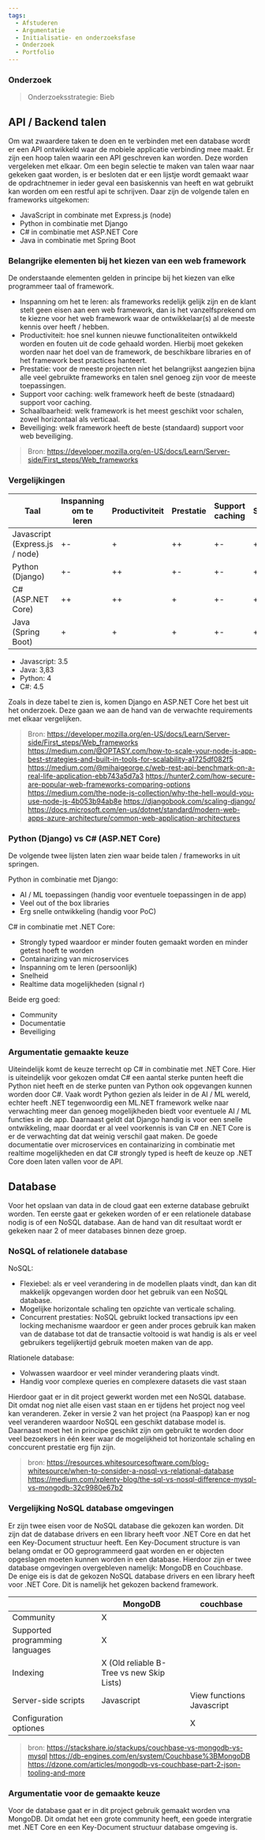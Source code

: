 ```yaml
---
tags:
  - Afstuderen
  - Argumentatie
  - Initialisatie- en onderzoeksfase
  - Onderzoek
  - Portfolio
---
```

### Onderzoek
> Onderzoeksstrategie: Bieb 

## API / Backend talen
Om wat zwaardere taken te doen en te verbinden met een database wordt er een API ontwikkeld waar de mobiele applicatie verbinding mee maakt. Er zijn een hoop talen waarin een API geschreven kan worden. Deze worden vergeleken met elkaar. Om een begin selectie te maken van talen waar naar gekeken gaat worden, is er besloten dat er een lijstje wordt gemaakt waar de opdrachtnemer in ieder geval een basiskennis van heeft en wat gebruikt kan worden om een restful api te schrijven. Daar zijn de volgende talen en frameworks uitgekomen:

-   JavaScript in combinate met Express.js (node)
-   Python in combinatie met Django 
-   C# in combinatie met ASP.NET Core
-   Java in combinatie met Spring Boot

### Belangrijke elementen bij het kiezen van een web framework
De onderstaande elementen gelden in principe bij het kiezen van elke programmeer taal of framework.

- Inspanning om het te leren: als frameworks redelijk gelijk zijn en de klant stelt geen eisen aan een web framework, dan is het vanzelfsprekend om te kiezne voor het web framework waar de ontwikkelaar(s) al de meeste kennis over heeft / hebben.
- Productiviteit: hoe snel kunnen nieuwe functionaliteiten ontwikkeld worden en fouten uit de code gehaald worden. Hierbij moet gekeken worden naar het doel van de framework, de beschikbare libraries en of het framework best practices hanteert. 
- Prestatie: voor de meeste projecten niet het belangrijkst aangezien bijna alle veel gebruikte frameworks en talen snel genoeg zijn voor de meeste toepassingen. 
- Support voor caching: welk framework heeft de beste (stnadaard) support voor caching. 
- Schaalbaarheid: welk framework is het meest geschikt voor schalen, zowel horizontaal als verticaal.
- Beveiliging: welk framework heeft de beste (standaard) support voor web beveiliging. 

 > Bron: https://developer.mozilla.org/en-US/docs/Learn/Server-side/First_steps/Web_frameworks

### Vergelijkingen
| Taal                           | Inspanning om te leren | Productiviteit | Prestatie | Support caching | Schaalbaarheid | Beveiliging |
| ------------------------------ | ---------------------- | -------------- | --------- | --------------- | -------------- | ----------- |
| Javascript (Express.js / node) | +-                     | +              | ++        | +-              | +-             | +-          |
| Python (Django)                | +-                     | ++             | +-        | +-              | ++             | ++          |
| C# (ASP.NET Core)              | ++                     | ++             | +         | +-              | ++             | ++          |
| Java (Spring Boot)             | +                      | +              | +         | +-              | +              | +           |

- Javascript: 3.5
- Java: 3,83
- Python: 4
- C#: 4.5

Zoals in deze tabel te zien is, komen Django en ASP.NET Core het best uit het onderzoek. Deze gaan we aan de hand van de verwachte requirements met elkaar vergelijken.  
 > Bron: https://developer.mozilla.org/en-US/docs/Learn/Server-side/First_steps/Web_frameworks 
 > https://medium.com/@OPTASY.com/how-to-scale-your-node-js-app-best-strategies-and-built-in-tools-for-scalability-a1725df082f5
 > https://medium.com/@mihaigeorge.c/web-rest-api-benchmark-on-a-real-life-application-ebb743a5d7a3
 > https://hunter2.com/how-secure-are-popular-web-frameworks-comparing-options
 > https://medium.com/the-node-js-collection/why-the-hell-would-you-use-node-js-4b053b94ab8e
 > https://djangobook.com/scaling-django/
 > https://docs.microsoft.com/en-us/dotnet/standard/modern-web-apps-azure-architecture/common-web-application-architectures

### Python (Django) vs C# (ASP.NET Core)
De volgende twee lijsten laten zien waar beide talen / frameworks in uit springen. 

Python in combinatie met Django:
- AI / ML toepassingen (handig voor eventuele toepassingen in de app)
- Veel out of the box libraries
- Erg snelle ontwikkeling (handig voor PoC)

C# in combinatie met .NET Core:
- Strongly typed waardoor er minder fouten gemaakt worden en minder getest hoeft te worden
- Containarizing van microservices
- Inspanning om te leren (persoonlijk)
- Snelheid
- Realtime data mogelijkheden (signal r)

Beide erg goed:
- Community
- Documentatie
- Beveiliging 

### Argumentatie gemaakte keuze
Uiteindelijk komt de keuze terrecht op C# in combinatie met .NET Core. Hier is uiteindelijk voor gekozen omdat C# een aantal sterke punten heeft die Python niet heeft en de sterke punten van Python ook opgevangen kunnen worden door C#. Vaak wordt Python gezien als leider in de AI / ML wereld, echter heeft .NET tegenwoordig een ML.NET framework welke naar verwachting meer dan genoeg mogelijkheden biedt voor eventuele AI / ML functies in de app. Daarnaast geldt dat Django handig is voor een snelle ontwikkeling, maar doordat er al veel voorkennis is van C# en .NET Core is er de verwachting dat dat weinig verschil gaat maken. De goede documentatie over microservices en containarizing in combinatie met realtime mogelijkheden en dat C# strongly typed is heeft de keuze op .NET Core doen laten vallen voor de API.  

## Database
Voor het opslaan van data in de cloud gaat een externe database gebruikt worden. Ten eerste gaat er gekeken worden of er een relationele database nodig is of een NoSQL database. Aan de hand van dit resultaat wordt er gekeken naar 2 of meer databases binnen deze groep. 

### NoSQL of relationele database
NoSQL:
- Flexiebel: als er veel verandering in de modellen plaats vindt, dan kan dit makkelijk opgevangen worden door het gebruik van een NoSQL database.
- Mogelijke horizontale schaling ten opzichte van verticale schaling. 
- Concurrent prestaties: NoSQL gebruikt locked transactions ipv een locking mechanisme waardoor er geen ander proces gebruik kan maken van de database tot dat de         transactie voltooid is wat handig is als er veel gebruikers tegelijkertijd gebruik moeten maken van de app.

Rlationele database:
- Volwassen waardoor er veel minder verandering plaats vindt. 
- Handig voor complexe queries en complexere datasets die vast staan

Hierdoor gaat er in dit project gewerkt worden met een NoSQL database. Dit omdat nog niet alle eisen vast staan en er tijdens het project nog veel kan veranderen. Zeker in versie 2 van het project (na Paaspop) kan er nog veel veranderen waardoor NoSQL een geschikt database model is. Daarnaast moet het in principe geschikt zijn om gebruikt te worden door veel bezoekers in één keer waar de mogelijkheid tot horizontale schaling en conccurent prestatie erg fijn zijn. 

 > bron: https://resources.whitesourcesoftware.com/blog-whitesource/when-to-consider-a-nosql-vs-relational-database
 > https://medium.com/xplenty-blog/the-sql-vs-nosql-difference-mysql-vs-mongodb-32c9980e67b2

### Vergelijking NoSQL database omgevingen 
Er zijn twee eisen voor de NoSQL database die gekozen kan worden. Dit zijn dat de database drivers en een library heeft voor .NET Core en dat het een Key-Document structuur heeft. Een Key-Document structure is van belang omdat er OO geprogrammeerd gaat worden en er objecten opgeslagen moeten kunnen worden in een database. Hierdoor zijn er twee database omgevingen overgebleven namelijk: MongoDB en Couchbase.  
De enige eis is dat de gekozen NoSQL database drivers en een library heeft voor .NET Core. Dit is namelijk het gekozen backend framework. 

|                                 | MongoDB                                   | couchbase                 |
| ------------------------------- | ----------------------------------------- | ------------------------- |
| Community                       | X                                         |                           |
| Supported programming languages | X                                         |                           |
| Indexing                        | X (Old reliable B-Tree vs new Skip Lists) |                           |
| Server-side scripts             | Javascript                                | View functions Javascript |
| Configuration optiones          |                                           | X                         |


 > bron: https://stackshare.io/stackups/couchbase-vs-mongodb-vs-mysql
 > https://db-engines.com/en/system/Couchbase%3BMongoDB
 > https://dzone.com/articles/mongodb-vs-couchbase-part-2-json-tooling-and-more

### Argumentatie voor de gemaakte keuze
Voor de database gaat er in dit project gebruik gemaakt worden vna MongoDB. Dit omdat het een grote community heeft, een goede intergratie met .NET Core en een Key-Document structuur database omgeving is.